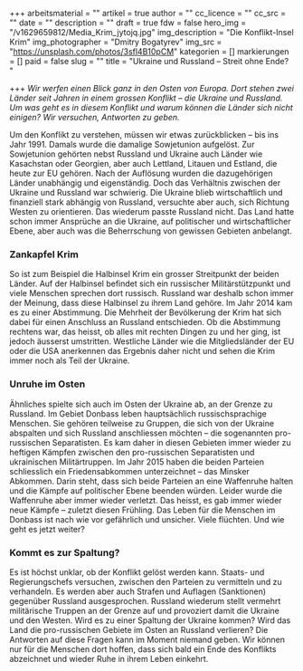 +++
arbeitsmaterial = ""
artikel = true
author = ""
cc_licence = ""
cc_src = ""
date = ""
description = ""
draft = true
fdw = false
hero_img = "/v1629659812/Media_Krim_jytojq.jpg"
img_description = "Die Konflikt-Insel Krim"
img_photographer = "Dmitry Bogatyrev"
img_src = "https://unsplash.com/photos/3sfl4B10pCM"
kategorien = []
markierungen = []
paid = false
slug = ""
title = "Ukraine und Russland – Streit ohne Ende? "

+++
_Wir werfen einen Blick ganz in den Osten von Europa. Dort stehen zwei Länder seit Jahren in einem grossen Konflikt – die Ukraine und Russland. Um was geht es in diesem Konflikt und warum können die Länder sich nicht einigen? Wir versuchen, Antworten zu geben._

Um den Konflikt zu verstehen, müssen wir etwas zurückblicken – bis ins Jahr 1991. Damals wurde die damalige Sowjetunion aufgelöst. Zur Sowjetunion gehörten nebst Russland und Ukraine auch Länder wie Kasachstan oder Georgien, aber auch Lettland, Litauen und Estland, die heute zur EU gehören. Nach der Auflösung wurden die dazugehörigen Länder unabhängig und eigenständig. Doch das Verhältnis zwischen der Ukraine und Russland war schwierig. Die Ukraine blieb wirtschaftlich und finanziell stark abhängig von Russland, versuchte aber auch, sich Richtung Westen zu orientieren. Das wiederum passte Russland nicht. Das Land hatte schon immer Ansprüche an die Ukraine, auf politischer und wirtschaftlicher Ebene, aber auch was die Beherrschung von gewissen Gebieten anbelangt.

### Zankapfel Krim

So ist zum Beispiel die Halbinsel Krim ein grosser Streitpunkt der beiden Länder. Auf der Halbinsel befindet sich ein russischer Militärstützpunkt und viele Menschen sprechen dort russisch. Russland war deshalb schon immer der Meinung, dass diese Halbinsel zu ihrem Land gehöre. Im Jahr 2014 kam es zu einer Abstimmung. Die Mehrheit der Bevölkerung der Krim hat sich dabei für einen Anschluss an Russland entschieden. Ob die Abstimmung rechtens war, das heisst, ob alles mit rechten Dingen zu und her ging, ist jedoch äusserst umstritten. Westliche Länder wie die Mitgliedsländer der EU oder die USA anerkennen das Ergebnis daher nicht und sehen die Krim immer noch als Teil der Ukraine.

### Unruhe im Osten

Ähnliches spielte sich auch im Osten der Ukraine ab, an der Grenze zu Russland. Im Gebiet Donbass leben hauptsächlich russischsprachige Menschen. Sie gehören teilweise zu Gruppen, die sich von der Ukraine abspalten und sich Russland anschliessen möchten – die sogenannten pro-russischen Separatisten. Es kam daher in diesen Gebieten immer wieder zu heftigen Kämpfen zwischen den pro-russischen Separatisten und ukrainischen Militärtruppen. Im Jahr 2015 haben die beiden Parteien schliesslich ein Friedensabkommen unterzeichnet – das Minsker Abkommen. Darin steht, dass sich beide Parteien an eine Waffenruhe halten und die Kämpfe auf politischer Ebene beenden würden. Leider wurde die Waffenruhe aber immer wieder verletzt. Das heisst, es gab immer wieder neue Kämpfe – zuletzt diesen Frühling. Das Leben für die Menschen im Donbass ist nach wie vor gefährlich und unsicher. Viele flüchten. Und wie geht es jetzt weiter?

### Kommt es zur Spaltung?

Es ist höchst unklar, ob der Konflikt gelöst werden kann. Staats- und Regierungschefs versuchen, zwischen den Parteien zu vermitteln und zu verhandeln. Es werden aber auch Strafen und Auflagen (Sanktionen) gegenüber Russland ausgesprochen. Russland wiederum stellt vermehrt militärische Truppen an der Grenze auf und provoziert damit die Ukraine und den Westen. Wird es zu einer Spaltung der Ukraine kommen? Wird das Land die pro-russischen Gebiete im Osten an Russland verlieren? Die Antworten auf diese Fragen kann im Moment niemand geben. Wir können nur für die Menschen dort hoffen, dass sich bald ein Ende des Konflikts abzeichnet und wieder Ruhe in ihrem Leben einkehrt.